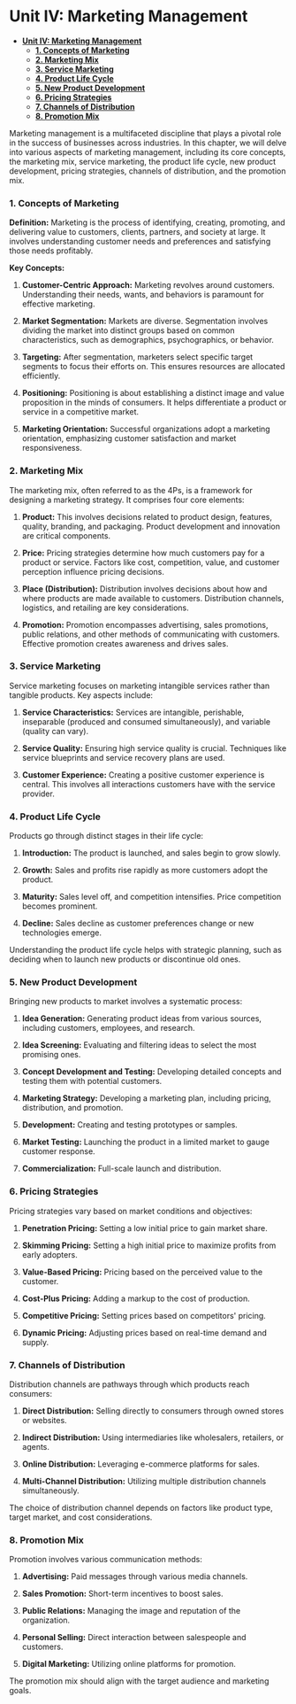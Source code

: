 # **Unit IV: Marketing Management**

- [**Unit IV: Marketing Management**](#unit-iv-marketing-management)
    - [**1. Concepts of Marketing**](#1-concepts-of-marketing)
    - [**2. Marketing Mix**](#2-marketing-mix)
    - [**3. Service Marketing**](#3-service-marketing)
    - [**4. Product Life Cycle**](#4-product-life-cycle)
    - [**5. New Product Development**](#5-new-product-development)
    - [**6. Pricing Strategies**](#6-pricing-strategies)
    - [**7. Channels of Distribution**](#7-channels-of-distribution)
    - [**8. Promotion Mix**](#8-promotion-mix)

Marketing management is a multifaceted discipline that plays a pivotal role in the success of businesses across industries. In this chapter, we will delve into various aspects of marketing management, including its core concepts, the marketing mix, service marketing, the product life cycle, new product development, pricing strategies, channels of distribution, and the promotion mix.

### **1\. Concepts of Marketing**

**Definition:** Marketing is the process of identifying, creating, promoting, and delivering value to customers, clients, partners, and society at large. It involves understanding customer needs and preferences and satisfying those needs profitably.

**Key Concepts:**

1.  **Customer-Centric Approach:** Marketing revolves around customers. Understanding their needs, wants, and behaviors is paramount for effective marketing.

2.  **Market Segmentation:** Markets are diverse. Segmentation involves dividing the market into distinct groups based on common characteristics, such as demographics, psychographics, or behavior.

3.  **Targeting:** After segmentation, marketers select specific target segments to focus their efforts on. This ensures resources are allocated efficiently.

4.  **Positioning:** Positioning is about establishing a distinct image and value proposition in the minds of consumers. It helps differentiate a product or service in a competitive market.

5.  **Marketing Orientation:** Successful organizations adopt a marketing orientation, emphasizing customer satisfaction and market responsiveness.

### **2\. Marketing Mix**

The marketing mix, often referred to as the 4Ps, is a framework for designing a marketing strategy. It comprises four core elements:

1.  **Product:** This involves decisions related to product design, features, quality, branding, and packaging. Product development and innovation are critical components.

2.  **Price:** Pricing strategies determine how much customers pay for a product or service. Factors like cost, competition, value, and customer perception influence pricing decisions.

3.  **Place (Distribution):** Distribution involves decisions about how and where products are made available to customers. Distribution channels, logistics, and retailing are key considerations.

4.  **Promotion:** Promotion encompasses advertising, sales promotions, public relations, and other methods of communicating with customers. Effective promotion creates awareness and drives sales.

### **3\. Service Marketing**

Service marketing focuses on marketing intangible services rather than tangible products. Key aspects include:

1.  **Service Characteristics:** Services are intangible, perishable, inseparable (produced and consumed simultaneously), and variable (quality can vary).

2.  **Service Quality:** Ensuring high service quality is crucial. Techniques like service blueprints and service recovery plans are used.

3.  **Customer Experience:** Creating a positive customer experience is central. This involves all interactions customers have with the service provider.

### **4\. Product Life Cycle**

Products go through distinct stages in their life cycle:

1.  **Introduction:** The product is launched, and sales begin to grow slowly.

2.  **Growth:** Sales and profits rise rapidly as more customers adopt the product.

3.  **Maturity:** Sales level off, and competition intensifies. Price competition becomes prominent.

4.  **Decline:** Sales decline as customer preferences change or new technologies emerge.

Understanding the product life cycle helps with strategic planning, such as deciding when to launch new products or discontinue old ones.

### **5\. New Product Development**

Bringing new products to market involves a systematic process:

1.  **Idea Generation:** Generating product ideas from various sources, including customers, employees, and research.

2.  **Idea Screening:** Evaluating and filtering ideas to select the most promising ones.

3.  **Concept Development and Testing:** Developing detailed concepts and testing them with potential customers.

4.  **Marketing Strategy:** Developing a marketing plan, including pricing, distribution, and promotion.

5.  **Development:** Creating and testing prototypes or samples.

6.  **Market Testing:** Launching the product in a limited market to gauge customer response.

7.  **Commercialization:** Full-scale launch and distribution.

### **6\. Pricing Strategies**

Pricing strategies vary based on market conditions and objectives:

1.  **Penetration Pricing:** Setting a low initial price to gain market share.

2.  **Skimming Pricing:** Setting a high initial price to maximize profits from early adopters.

3.  **Value-Based Pricing:** Pricing based on the perceived value to the customer.

4.  **Cost-Plus Pricing:** Adding a markup to the cost of production.

5.  **Competitive Pricing:** Setting prices based on competitors' pricing.

6.  **Dynamic Pricing:** Adjusting prices based on real-time demand and supply.

### **7\. Channels of Distribution**

Distribution channels are pathways through which products reach consumers:

1.  **Direct Distribution:** Selling directly to consumers through owned stores or websites.

2.  **Indirect Distribution:** Using intermediaries like wholesalers, retailers, or agents.

3.  **Online Distribution:** Leveraging e-commerce platforms for sales.

4.  **Multi-Channel Distribution:** Utilizing multiple distribution channels simultaneously.

The choice of distribution channel depends on factors like product type, target market, and cost considerations.

### **8\. Promotion Mix**

Promotion involves various communication methods:

1.  **Advertising:** Paid messages through various media channels.

2.  **Sales Promotion:** Short-term incentives to boost sales.

3.  **Public Relations:** Managing the image and reputation of the organization.

4.  **Personal Selling:** Direct interaction between salespeople and customers.

5.  **Digital Marketing:** Utilizing online platforms for promotion.

The promotion mix should align with the target audience and marketing goals.
